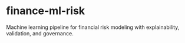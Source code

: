 # finance-ml-risk
Machine learning pipeline for financial risk modeling with explainability, validation, and governance.
